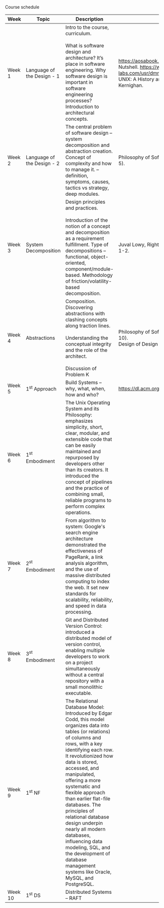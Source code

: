 Course schedule

| Week | Topic | Description | Reading | Lab |
| ---- | ----- | ----------- | ------- | --- |
| Week 1 | Language of the Design - 1 | Intro to the course, curriculum.<br><br>What is software design and architecture? It’s place in software engineering. Why software design is important in software engineering processes? Introduction to architectural concepts. |https://aosabook.org/en/v2/git.html - Git in a Nutshell. https://www.bell-labs.com/usr/dmr/www/hist.pdf<br>UNIX: A History and a Memoir, Brian Kernighan.  | Understand Git design. |
| Week 2 | Language of the Design - 2 | The central problem of software design – system decomposition and abstraction creation.<br>Concept of complexity and how to manage it. – definition, symptoms, causes, tactics vs strategy, deep modules. | Philosophy of Software Design (Chapters 1-5). | Find the implementation of fopen in the Linux kernel. Measure the SLOC and other types of complexity associated with it. |
| Week 3 | System Decomposition | Design principles and practices.<br><br>Introduction of the notion of a concept and decomposition as a requirement fulfillment. Type of decompositions – functional, object-oriented, component/module-based. Methodology of friction/volatility-based decomposition. | Juval Lowy, Righting the Software Chapter 1-2. | Problem K |
| Week 4 | Abstractions | Composition. Discovering abstractions with clashing concepts along traction lines.<br><br>Understanding the conceptual integrity and the role of the architect.<br><br>Discussion of Problem K | Philosophy of Software Design (Chapters 6-10).<br>Design of Design (Chapters 1-4). | Build System Design |
| Week 5 | 1<sup>st</sup> Approach | Build Systems – why, what, when, how and who? | https://dl.acm.org/doi/pdf/10.1145/3236774 | |
| Week 6 | 1<sup>st</sup> Embodiment | The Unix Operating System and its Philosophy: emphasizes simplicity, short, clear, modular, and extensible code that can be easily maintained and repurposed by developers other than its creators. It introduced the concept of pipelines and the practice of combining small, reliable programs to perform complex operations. | | |
| Week 7 | 2<sup>st</sup> Embodiment | From algorithm to system: Google's search engine architecture demonstrated the effectiveness of PageRank, a link analysis algorithm, and the use of massive distributed computing to index the web. It set new standards for scalability, reliability, and speed in data processing. | | |
| Week 8 | 3<sup>st</sup> Embodiment | Git and Distributed Version Control: introduced a distributed model of version control, enabling multiple developers to work on a project simultaneously without a central repository with a small monolithic executable. | | |
| Week 9 | 1<sup>st</sup> NF | The Relational Database Model: Introduced by Edgar Codd, this model organizes data into tables (or relations) of columns and rows, with a key identifying each row. It revolutionized how data is stored, accessed, and manipulated, offering a more systematic and flexible approach than earlier flat-file databases. The principles of relational database design underpin nearly all modern databases, influencing data modeling, SQL, and the development of database management systems like Oracle, MySQL, and PostgreSQL. | | |
| Week 10 | 1<sup>st</sup> DS | Distributed Systems – RAFT | | |
